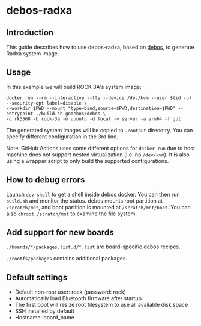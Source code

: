 # debos-radxa

## Introduction

This guide describes how to use debos-radxa, based on [debos](https://github.com/go-debos/debos), to generate Radxa system image.

## Usage

In this example we will build ROCK 3A's system image:

```
docker run --rm --interactive --tty --device /dev/kvm --user $(id -u) --security-opt label=disable \
--workdir $PWD --mount "type=bind,source=$PWD,destination=$PWD" --entrypoint ./build.sh godebos/debos \
-c rk3568 -b rock-3a -m ubuntu -d focal -v server -a arm64 -f gpt
```

The generated system images will be copied to `./output` direcotry. You can specify different configuration in the 3rd line.

Note: GitHub Actions uses some different options for `docker run` due to host machine does not support nested virtualization (i.e. no `/dev/kvm`). It is also using a wrapper script to only build the supported configurations.

## How to debug errors

Launch `dev-shell` to get a shell inside debos docker. You can then run `build.sh` and monitor the status. debos mounts root partition at `/scratch/mnt`, and boot partition is mounted at `/scratch/mnt/boot`. You can also `chroot /scratch/mnt` to examine the file system.

## Add support for new boards

`./boards/*/packages.list.d/*.list` are board-specific debos recipes.

`./rootfs/packages` contains additional packages.

## Default settings

* Default non-root user: rock (password: rock)
* Automatically load Bluetooth firmware after startup
* The first boot will resize root filesystem to use all available disk space
* SSH installed by default
* Hostname: board_name
